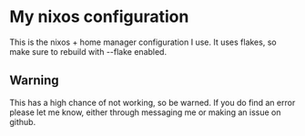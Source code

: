 # My nixos configuration
This is the nixos + home manager configuration I use. It uses flakes, so make sure to rebuild with --flake enabled.
## Warning
This has a high chance of not working, so be warned. If you do find an error please let me know, either through messaging me or making an issue on github.